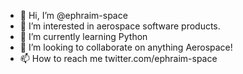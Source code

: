 - 👋 Hi, I’m @ephraim-space
- 👀 I’m interested in aerospace software products. 
- 🌱 I’m currently learning Python
- 💞️ I’m looking to collaborate on anything Aerospace!
- 📫 How to reach me  twitter.com/ephraim-space

<!---
ephraim-space/ephraim-space is a ✨ special ✨ repository because its `README.md` (this file) appears on your GitHub profile.
You can click the Preview link to take a look at your changes.
--->
